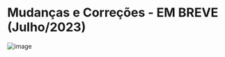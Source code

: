 # Mudanças e Correções - EM BREVE (Julho/2023)

![image](https://user-images.githubusercontent.com/57268681/221428654-6f4dbfbb-7191-45cc-9a45-77c3731a5d30.png)
